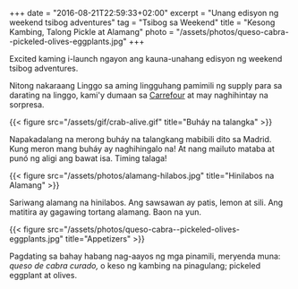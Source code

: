 +++
date = "2016-08-21T22:59:33+02:00"
excerpt = "Unang edisyon ng weekend tsibog adventures"
tag = "Tsibog sa Weekend"
title = "Kesong Kambing, Talong Pickle at Alamang"
photo = "/assets/photos/queso-cabra--pickeled-olives-eggplants.jpg"
+++

Excited kaming i-launch ngayon ang kauna-unahang edisyon ng weekend tsibog adventures.

Nitong nakaraang Linggo sa aming lingguhang pamimili ng supply para sa darating na linggo, kami'y dumaan sa [Carrefour](http://www.carrefour.es/supermercado/?ic_source=portal&ic_medium=rollovers&ic_content=SupermercadoEntrar) at may naghihintay na sorpresa. 

{{< figure src="/assets/gif/crab-alive.gif" title="Buháy na talangka" >}}

Napakadalang na merong buháy na talangkang mabibili dito sa Madrid. Kung meron mang buháy ay naghihingalo na! At nang mailuto mataba at punó ng aligi ang bawat isa. Timing talaga! 

{{< figure src="/assets/photos/alamang-hilabos.jpg" title="Hinilabos na Alamang" >}}

Sariwang alamang na hinilabos. Ang sawsawan ay patis, lemon at sili. Ang matitira ay gagawing tortang alamang. Baon na yun.

{{< figure src="/assets/photos/queso-cabra--pickeled-olives-eggplants.jpg" title="Appetizers" >}}

Pagdating sa bahay habang nag-aayos ng mga pinamili, meryenda muna: *queso de cabra curado,* o keso ng kambing na pinagulang; pickeled eggplant at olives.